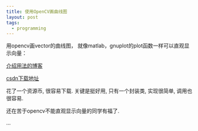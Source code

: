 ```yaml
---
title: 使用OpenCV画曲线图
layout: post
tags:
  - programming
---
```



用opencv画vector的曲线图， 就像matlab，gnuplot的plot函数一样可以直观显示向量：

[介绍用法的博客](http://www.csdn123.com/html/mycsdn20140110/6f/6f5edd2285713d798c708e183de4998c.html)


[csdn下载地址](http://download.csdn.net/detail/xuluhui123/6369193)


花了一个资源币, 很容易下载. 关键是挺好用, 只有一个封装类, 实现很简单, 调用也很容易. 

还在苦于opencv不能直观显示向量的同学有福了.

...